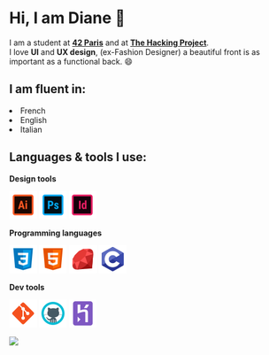 # Hi, I am Diane 👋

I am a student at [**42 Paris**](https://www.42.fr/) and at [**The Hacking Project**](https://www.thehackingproject.org/).  
I love **UI** and **UX design**, (ex-Fashion Designer) a beautiful front is as important as a functional back. 😄

## I am fluent in:
<li> French </li>
<li> English </li>
<li> Italian </li>

## Languages & tools I use:

**Design tools**
<p>
<img src="https://github.com/dediane/dediane/blob/main/Favorites/icons8-adobe-illustrator-50.png">
<img src="https://github.com/dediane/dediane/blob/main/Favorites/icons8-adobe-photoshop-50.png">
<img src="https://github.com/dediane/dediane/blob/main/Favorites/icons8-adobe-indesign-50.png">
</p>

**Programming languages**

<p><img src="https://github.com/dediane/dediane/blob/main/Favorites/icons8-css3-50.png">
  <img src="https://github.com/dediane/dediane/blob/main/Favorites/icons8-html-5-50.png">
  <img src="https://github.com/dediane/dediane/blob/main/Favorites/icons8-ruby-programming-language-50.png">
  <img src="https://github.com/dediane/dediane/blob/main/Favorites/icons8-c-programming-50.png">
</p>

**Dev tools**

<p><img src="https://github.com/dediane/dediane/blob/main/Favorites/icons8-git-50.png">
<img src="https://github.com/dediane/dediane/blob/main/Favorites/icons8-github-50.png">
<img src="https://github.com/dediane/dediane/blob/main/Favorites/icons8-heroku-50.png?raw=true">  
</p>


[![](https://github.com/saadeghi/saadeghi/blob/master/dino.gif)](#)


